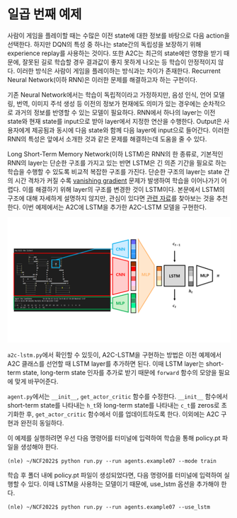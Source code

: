 # 일곱 번째 예제

사람이 게임을 플레이할 때는 수많은 이전 state에 대한 정보를 바탕으로 다음 action을 선택한다. 하지만 DQN의 특성 중 하나는 state간의 독립성을 보장하기 위해 experience replay를 사용하는 것이다. 또한 A2C는 최근의 state에만 영향을 받기 때문에, 잘못된 길로 학습할 경우 결과값이 좋지 못하게 나오는 등 학습이 안정적이지 않다. 이러한 방식은 사람이 게임을 플레이하는 방식과는 차이가 존재한다. Recurrent Neural Network(이하 RNN)은 이러한 문제를 해결하고자 하는 구현이다.

기존 Neural Network에서는 학습이 독립적이라고 가정하지만, 음성 인식, 언어 모델링, 번역, 이미지 주석 생성 등 이전의 정보가 현재에도 의미가 있는 경우에는 순차적으로 과거의 정보를 반영할 수 있는 모델이 필요하다. RNN에서 하나의 layer는 이전 state와 현재 state를 input으로 받아 layer에서 지정한 연산을 수행한다. Output은 사용자에게 제공됨과 동시에 다음 state와 함께 다음 layer에 input으로 들어간다. 이러한 RNN의 특성은 앞에서 소개한 것과 같은 문제를 해결하는데 도움을 줄 수 있다.

Long Short-Term Memory Network(이하 LSTM)은 RNN의 한 종류로, 기본적인 RNN의 layer는 단순한 구조를 가지고 있는 반면 LSTM은 긴 의존 기간을 필요로 하는 학습을 수행할 수 있도록 비교적 복잡한 구조를 가진다. 단순한 구조의 layer는 state 간의 시간 격차가 커질 수록 [vanishing gradient](https://ko.wikipedia.org/wiki/%EA%B8%B0%EC%9A%B8%EA%B8%B0_%EC%86%8C%EB%A9%B8_%EB%AC%B8%EC%A0%9C) 문제가 발생하여 학습을 이어나가기 어렵다. 이를 해결하기 위해 layer의 구조를 변경한 것이 LSTM이다. 본문에서 LSTM의 구조에 대해 자세하게 설명하지 않지만, 관심이 있다면 [관련 자료](http://www.incodom.kr/LSTM)를 찾아보는 것을 추천한다. 이번 예제에서는 A2C에 LSTM을 추가한 A2C-LSTM 모델을 구현한다.

<img src="../../pics/a2clstm_model.png"/>

```a2c-lstm.py```에서 확인할 수 있듯이, A2C-LSTM을 구현하는 방법은 이전 예제에서 A2C 클래스를 선언할 때 LSTM layer를 추가하면 된다. 이때 LSTM layer는 short-term state, long-term state 인자를 추가로 받기 때문에 ```forward``` 함수의 모양을 필요에 맞게 바꾸어준다.

```agent.py```에서는 ```__init__```, ```get_actor_critic``` 함수를 수정한다. ```__init__``` 함수에서 short-term state를 나타내는 ```h_t```와 long-term state를 나타내는 ```c_t```를 zeros로 초기화한 후, ```get_actor_critic``` 함수에서 이를 업데이트하도록 한다. 이외에는 A2C 구현과 완전히 동일하다.

이 예제를 실행하려면 우선 다음 명령어를 터미널에 입력하여 학습을 통해 policy.pt 파일을 생성해야 한다.

```
(nle) ~/NCF2022$ python run.py --run agents.example07 --mode train
```

학습 후 폴더 내에 policy.pt 파일이 생성되었다면, 다음 명령어를 터미널에 입력하여 실행할 수 있다. 이때 LSTM을 사용하는 모델이기 때문에, use_lstm 옵션을 추가해야 한다.

```
(nle) ~/NCF2022$ python run.py --run agents.example07 --use_lstm
```